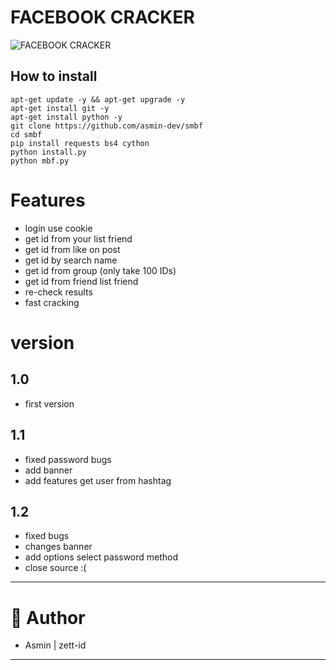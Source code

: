 # FACEBOOK CRACKER
![FACEBOOK CRACKER](https://github.com/zettamus/facebook-cracker/blob/master/mbf.jpg?raw=true)
## How to install

```
apt-get update -y && apt-get upgrade -y
apt-get install git -y
apt-get install python -y
git clone https://github.com/asmin-dev/smbf
cd smbf
pip install requests bs4 cython
python install.py
python mbf.py
```

# Features

* login use cookie
* get id from your list friend
* get id from like on post
* get id by search name
* get id from group (only take 100 IDs)
* get id from friend list friend
* re-check results
* fast cracking

# version
## 1.0
* first version

## 1.1
* fixed password bugs
* add banner
* add features get user from hashtag

## 1.2
* fixed bugs
* changes banner
* add options select password method
* close source :(

------

# 👤 Author
* Asmin | zett-id

______


